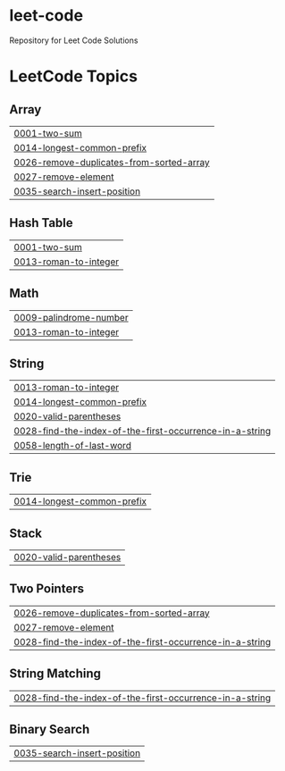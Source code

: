 # leet-code
Repository for Leet Code Solutions

<!---LeetCode Topics Start-->
# LeetCode Topics
## Array
|  |
| ------- |
| [0001-two-sum](https://github.com/r0sas/leet-code/tree/master/0001-two-sum) |
| [0014-longest-common-prefix](https://github.com/r0sas/leet-code/tree/master/0014-longest-common-prefix) |
| [0026-remove-duplicates-from-sorted-array](https://github.com/r0sas/leet-code/tree/master/0026-remove-duplicates-from-sorted-array) |
| [0027-remove-element](https://github.com/r0sas/leet-code/tree/master/0027-remove-element) |
| [0035-search-insert-position](https://github.com/r0sas/leet-code/tree/master/0035-search-insert-position) |
## Hash Table
|  |
| ------- |
| [0001-two-sum](https://github.com/r0sas/leet-code/tree/master/0001-two-sum) |
| [0013-roman-to-integer](https://github.com/r0sas/leet-code/tree/master/0013-roman-to-integer) |
## Math
|  |
| ------- |
| [0009-palindrome-number](https://github.com/r0sas/leet-code/tree/master/0009-palindrome-number) |
| [0013-roman-to-integer](https://github.com/r0sas/leet-code/tree/master/0013-roman-to-integer) |
## String
|  |
| ------- |
| [0013-roman-to-integer](https://github.com/r0sas/leet-code/tree/master/0013-roman-to-integer) |
| [0014-longest-common-prefix](https://github.com/r0sas/leet-code/tree/master/0014-longest-common-prefix) |
| [0020-valid-parentheses](https://github.com/r0sas/leet-code/tree/master/0020-valid-parentheses) |
| [0028-find-the-index-of-the-first-occurrence-in-a-string](https://github.com/r0sas/leet-code/tree/master/0028-find-the-index-of-the-first-occurrence-in-a-string) |
| [0058-length-of-last-word](https://github.com/r0sas/leet-code/tree/master/0058-length-of-last-word) |
## Trie
|  |
| ------- |
| [0014-longest-common-prefix](https://github.com/r0sas/leet-code/tree/master/0014-longest-common-prefix) |
## Stack
|  |
| ------- |
| [0020-valid-parentheses](https://github.com/r0sas/leet-code/tree/master/0020-valid-parentheses) |
## Two Pointers
|  |
| ------- |
| [0026-remove-duplicates-from-sorted-array](https://github.com/r0sas/leet-code/tree/master/0026-remove-duplicates-from-sorted-array) |
| [0027-remove-element](https://github.com/r0sas/leet-code/tree/master/0027-remove-element) |
| [0028-find-the-index-of-the-first-occurrence-in-a-string](https://github.com/r0sas/leet-code/tree/master/0028-find-the-index-of-the-first-occurrence-in-a-string) |
## String Matching
|  |
| ------- |
| [0028-find-the-index-of-the-first-occurrence-in-a-string](https://github.com/r0sas/leet-code/tree/master/0028-find-the-index-of-the-first-occurrence-in-a-string) |
## Binary Search
|  |
| ------- |
| [0035-search-insert-position](https://github.com/r0sas/leet-code/tree/master/0035-search-insert-position) |
<!---LeetCode Topics End-->